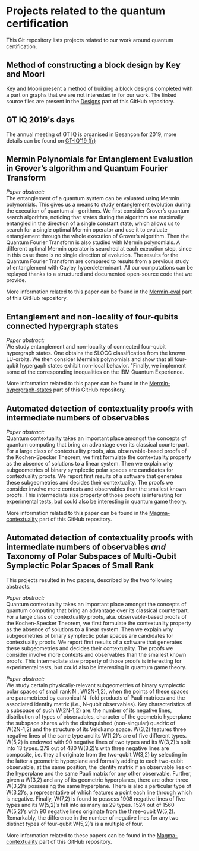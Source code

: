 # Projects related to the quantum certification

This Git repository lists projects related to our work around quantum
certification.

## Method of constructing a block design by Key and Moori

Key and Moori present a method of building a block designs completed with a part
on graphs that we are not interested in for our work. The linked source files
are present in the [Designs](Designs) part of this GitHub repository.

## GT IQ 2019's days

The annual meeting of GT IQ is organised in Besançon for 2019, more details can
be found on [GT-IQ'19 (fr)](https://quantcert.github.io/GT-IQ'19)

## Mermin Polynomials for Entanglement Evaluation in Grover’s algorithm and Quantum Fourier Transform

_Paper abstract:_<br/> 
The entanglement of a quantum system can be valuated
using Mermin polynomials. This gives us a means to study entanglement evolution
during the execution of quantum al- gorithms. We first consider Grover’s quantum
search algorithm, noticing that states during the algorithm are maximally
entangled in the direction of a single constant state, which allows us to search
for a single optimal Mermin operator and use it to evaluate entanglement through
the whole execution of Grover’s algorithm. Then the Quantum Fourier Transform is
also studied with Mermin polynomials. A different optimal Mermin operator is
searched at each execution step, since in this case there is no single direction
of evolution. The results for the Quantum Fourier Transform are compared to
results from a previous study of entanglement with Cayley hyperdeterminant. All
our computations can be replayed thanks to a structured and documented
open-source code that we provide.

More information related to this paper can be found in the
[Mermin-eval](Mermin-eval) part of this GitHub repository.

## Entanglement and non-locality of four-qubits connected hypergraph states

_Paper abstract:_<br/> 
We study entanglement and non-locality of connected four-qubit hypergraph
states. One obtains the SLOCC classification from the known LU-orbits. We then
consider Mermin’s polynomials and show that all four-qubit hypergaph states
exhibit non-local behavior. "Finally, we implement some of the corresponding
inequalities on the IBM Quantum Experience.

More information related to this paper can be found in the
[Mermin-hypergraph-states](Mermin-hypergraph-states) part of this GitHub
repository.

## Automated detection of contextuality proofs with intermediate numbers of observables

_Paper abstract:_<br/> 
Quantum contextuality takes an important place amongst the concepts of quantum
computing that bring an advantage over its classical counterpart. For a large
class of contextuality proofs, aka. observable-based proofs of the
Kochen-Specker Theorem, we first formulate the contextuality property as the
absence of solutions to a linear system. Then we explain why subgeometries of
binary symplectic polar spaces are candidates for contextuality proofs. We
report first results of a software that generates these subgeometries and
decides their contextuality. The proofs we consider involve more contexts and
observables than the smallest known proofs. This intermediate size property of
those proofs is interesting for experimental tests, but could also be
interesting in quantum game theory.

More information related to this paper can be found in the
[Magma-contextuality](Magma-contextuality) part of this GitHub repository.

## Automated detection of contextuality proofs with intermediate numbers of observables _and_ Taxonomy of Polar Subspaces of Multi-Qubit Symplectic Polar Spaces of Small Rank

This projects resulted in two papers, described by the two following abstracts.

_Paper abstract:_<br/> 
Quantum contextuality takes an important place amongst the
concepts of quantum computing that bring an advantage over its classical
counterpart. For a large class of contextuality proofs, aka. observable-based
proofs of the Kochen-Specker Theorem, we first formulate the contextuality
property as the absence of solutions to a linear system. Then we explain why
subgeometries of binary symplectic polar spaces are candidates for contextuality
proofs. We report first results of a software that generates these subgeometries
and decides their contextuality. The proofs we consider involve more contexts
and observables than the smallest known proofs. This intermediate size property
of those proofs is interesting for experimental tests, but could also be
interesting in quantum game theory.

_Paper abstract:_<br/> 
We study certain physically-relevant subgeometries of binary symplectic polar
spaces of small rank N , W(2N-1,2), when the points of these spaces are
parametrized by canonical N -fold products of Pauli matrices and the associated
identity matrix (i.e., N-qubit observables). Key characteristics of a subspace
of such W(2N-1,2) are: the number of its negative lines, distribution of types
of observables, character of the geometric hyperplane the subspace shares with
the distinguished (non-singular) quadric of W(2N-1,2) and the structure of its
Veldkamp space. W(3,2) features three negative lines of the same type and its
W(1,2)’s are of five different types. W(5,2) is endowed with 90 negative lines
of two types and its W(3,2)’s split into 13 types. 279 out of 480 W(3,2)’s with
three negative lines are composite, i.e. they all originate from the two-qubit
W(3,2) by selecting in the latter a geometric hyperplane and formally adding to
each two-qubit observable, at the same position, the identity matrix if an
observable lies on the hyperplane and the same Pauli matrix for any other
observable. Further, given a W(3,2) and any of its geometric hyperplanes, there
are other three W(3,2)’s possessing the same hyperplane. There is also a
particular type of W(3,2)’s, a representative of which features a point each
line through which is negative. Finally, W(7,2) is found to possess 1908
negative lines of five types and its W(5,2)’s fall into as many as 29 types.
1524 out of 1560 W(5,2)’s with 90 negative lines originate from the three-qubit
W(5,2). Remarkably, the difference in the number of negative lines for any two
distinct types of four-qubit W(5,2)’s is a multiple of four.

More information related to these papers can be found in the
[Magma-contextuality](Magma-contextuality) part of this GitHub repository.
